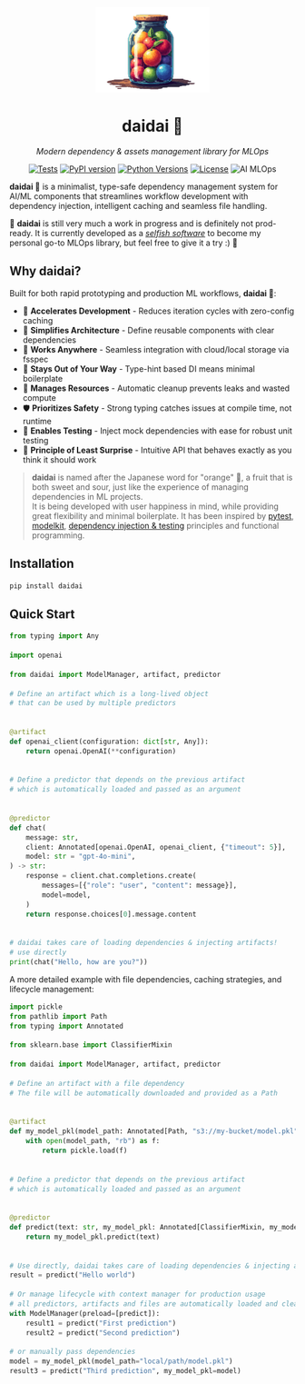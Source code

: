 <p align="center">
    <img src="https://raw.githubusercontent.com/antoinejeannot/daidai/assets/logo.svg" alt="daidai logo" width="200px">
</p>
<h1 align="center"> daidai 🍊</h1>
<p align="center">
  <em>Modern dependency & assets management library for MLOps</em>
</p>

<p align="center">
<a href="https://github.com/antoinejeannot/daidai/actions/workflows/tests.yml"><img src="https://github.com/antoinejeannot/daidai/actions/workflows/tests.yml/badge.svg" alt="Tests"></a>
<a href="https://pypi.org/project/daidai/"><img src="https://img.shields.io/pypi/v/daidai.svg" alt="PyPI version"></a>
<a href="https://pypi.org/project/daidai/"><img src="https://img.shields.io/pypi/pyversions/daidai.svg" alt="Python Versions"></a>
<a href="https://github.com/antoinejeannot/daidai/blob/main/LICENSE"><img src="https://img.shields.io/github/license/antoinejeannot/daidai.svg" alt="License"></a>
<img alt="AI MLOps" src="https://img.shields.io/badge/AI-MLOps-purple">
</p>

**daidai 🍊** is a minimalist, type-safe dependency management system for AI/ML components that streamlines workflow development with dependency injection, intelligent caching and seamless file handling.

🚧 **daidai** is still very much a work in progress and is definitely not prod-ready. It is currently developed as a _[selfish software](https://every.to/source-code/selfish-software)_ to become my personal go-to MLOps library, but feel free to give it a try :) 🚧

## Why daidai?

Built for both rapid prototyping and production ML workflows, **daidai 🍊**:

- 🚀 **Accelerates Development** - Reduces iteration cycles with zero-config caching
- 🧩 **Simplifies Architecture** - Define reusable components with clear dependencies
- 🔌 **Works Anywhere** - Seamless integration with cloud/local storage via fsspec
- 🧠 **Stays Out of Your Way** - Type-hint based DI means minimal boilerplate
- 🧹 **Manages Resources** - Automatic cleanup prevents leaks and wasted compute
- 🛡️ **Prioritizes Safety** - Strong typing catches issues at compile time, not runtime
- 🧪 **Enables Testing** - Inject mock dependencies with ease for robust unit testing
- 🎯 **Principle of Least Surprise** - Intuitive API that behaves exactly as you think it should work

> **daidai** is named after the Japanese word for "orange" 🍊, a fruit that is both sweet and sour, just like the experience of managing dependencies in ML projects. <br/>It is being developed with user happiness in mind, while providing great flexibility and minimal boilerplate. It has been inspired by [pytest](https://github.com/pytest-dev/pytest), [modelkit](https://github.com/Cornerstone-OnDemand/modelkit), [dependency injection & testing](https://antoinejeannot.github.io/nuggets/dependency_injection_and_testing.html) principles and functional programming.

## Installation

```bash
pip install daidai
```

## Quick Start

```python
from typing import Any

import openai

from daidai import ModelManager, artifact, predictor

# Define an artifact which is a long-lived object
# that can be used by multiple predictors


@artifact
def openai_client(configuration: dict[str, Any]):
    return openai.OpenAI(**configuration)


# Define a predictor that depends on the previous artifact
# which is automatically loaded and passed as an argument


@predictor
def chat(
    message: str,
    client: Annotated[openai.OpenAI, openai_client, {"timeout": 5}],
    model: str = "gpt-4o-mini",
) -> str:
    response = client.chat.completions.create(
        messages=[{"role": "user", "content": message}],
        model=model,
    )
    return response.choices[0].message.content


# daidai takes care of loading dependencies & injecting artifacts!
# use directly
print(chat("Hello, how are you?"))

```

A more detailed example with file dependencies, caching strategies, and lifecycle management:

```python
import pickle
from pathlib import Path
from typing import Annotated

from sklearn.base import ClassifierMixin

from daidai import ModelManager, artifact, predictor

# Define an artifact with a file dependency
# The file will be automatically downloaded and provided as a Path


@artifact
def my_model_pkl(model_path: Annotated[Path, "s3://my-bucket/model.pkl"]):
    with open(model_path, "rb") as f:
        return pickle.load(f)


# Define a predictor that depends on the previous artifact
# which is automatically loaded and passed as an argument


@predictor
def predict(text: str, my_model_pkl: Annotated[ClassifierMixin, my_model_pkl]):
    return my_model_pkl.predict(text)


# Use directly, daidai takes care of loading dependencies & injecting artifacts!
result = predict("Hello world")

# Or manage lifecycle with context manager for production usage
# all predictors, artifacts and files are automatically loaded and cleaned up
with ModelManager(preload=[predict]):
    result1 = predict("First prediction")
    result2 = predict("Second prediction")

# or manually pass dependencies
model = my_model_pkl(model_path="local/path/model.pkl")
result3 = predict("Third prediction", my_model_pkl=model)
```

<!--

## Core Concepts

### Components

#### Artifacts

Long-lived objects (models, embeddings, tokenizers) that are:

- Computed once and cached
- Automatically cleaned up when no longer needed
- Can have file dependencies and other artifacts as dependencies

#### Predictors

Functions that:

- Use artifacts as dependencies
- Are not cached themselves
- Can be called repeatedly with different inputs

### File Dependencies

Support for multiple file sources and caching strategies:

```python
@artifact
def load_embeddings(
    # Load from S3, keep on disk permanently
    embeddings: Annotated[
        Path,
        "s3://bucket/embeddings.npy",
        {"strategy": "on_disk"}
    ],
    # Load text file into memory as string
    vocab: Annotated[
        str,
        "gs://bucket/vocab.txt",
        {"strategy": "in_memory"}
    ]
):
    return {"embeddings": np.load(embeddings), "vocab": vocab.split()}
```

Available strategies:

- `on_disk` - Download and keep locally
- `on_disk_temporary` - Download temporarily
- `in_memory` - Load file contents into RAM
- `in_memory_stream` - Stream file contents via a generator

### Dependency Resolution

Components can depend on each other with clean syntax:

```python
@artifact
def tokenizer(vocab_file: Annotated[Path, "s3://bucket/vocab.txt"]):
    return Tokenizer.from_file(vocab_file)

@artifact
def embeddings(
    embedding_file: Annotated[Path, "s3://bucket/embeddings.npy"],
    tokenizer=tokenizer  # Automatically resolved
):
    # tokenizer is automatically loaded
    return Embeddings(embedding_file, tokenizer)

@predictor
def embed_text(
    text: str,
    embeddings=embeddings  # Automatically resolved
):
    return embeddings.embed(text)
```

### Namespace Management

```python
# Load components in different namespaces
with ModelManager([model_a], namespace="prod"):
    with ModelManager([model_b], namespace="staging"):
        # Use both without conflicts
        prod_result = predict_a("test")
        staging_result = predict_b("test")
```

## Advanced Usage

### Custom Configuration

```python
# Override default parameters
result = predict("input", model=load_model(model_path="local/path/model.pkl"))

# Or with ModelManager
with ModelManager({load_model: {"model_path": "local/path/model.pkl"}}):
    result = predict("input")  # Uses custom model path
```

### Generator-based Cleanup

```python
@artifact
def database_connection(url: str):
    conn = create_connection(url)
    try:
        yield conn  # Return the connection
    finally:
        conn.close()  # Automatically called during cleanup
```

## Contributing

Contributions welcome! See [CONTRIBUTING.md](https://github.com/daidai-project/daidai/blob/main/CONTRIBUTING.md).

## License

MIT -->
